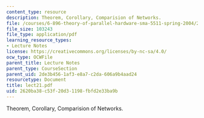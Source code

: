 ```yaml
---
content_type: resource
description: Theorem, Corollary, Comparision of Networks.
file: /courses/6-896-theory-of-parallel-hardware-sma-5511-spring-2004/2620ba38c53f20d31198fbfd2e33ba9b_lect21.pdf
file_size: 103243
file_type: application/pdf
learning_resource_types:
- Lecture Notes
license: https://creativecommons.org/licenses/by-nc-sa/4.0/
ocw_type: OCWFile
parent_title: Lecture Notes
parent_type: CourseSection
parent_uid: 2de3b456-1af3-e8a7-c2da-606a9b4aad24
resourcetype: Document
title: lect21.pdf
uid: 2620ba38-c53f-20d3-1198-fbfd2e33ba9b
---
```

Theorem, Corollary, Comparision of Networks.